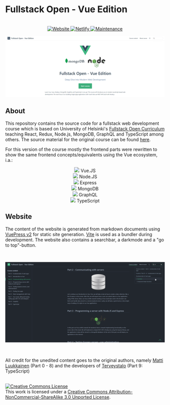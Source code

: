 # Fullstack Open - Vue Edition

<br/>

<div align="center">
  <a href="https://fullstackopen-vue.netlify.app/">   
  <img alt="Website" src="https://img.shields.io/website?url=https%3A%2F%2Ffullstackopen-vue.netlify.app%2F">
  <img alt="Netlify" src="https://img.shields.io/netlify/c5345753-0855-4892-aa26-cd583879a9fb">
  <img alt="Maintenance" src="https://img.shields.io/maintenance/yes/2021">
  </a>
</div>

![](/docs/.vuepress/public/images/home.png)

## About

This repository contains the source code for a fullstack web development course which is based on University of Helsinki's [Fullstack Open Curriculum](https://fullstackopen.com/en/) teaching React, Redux, Node.js, MongoDB, GraphQL and TypeScript among others. The source material for the original course can be found [here](https://github.com/fullstack-hy2020/fullstack-hy2020.github.io).

For this version of the course mostly the frontend parts were rewritten to show the same frontend concepts/equivalents using the Vue ecosystem, i.a.:


<div align="center">

  ![](https://api.iconify.design/logos:vue.svg) Vue.JS  
  ![](https://api.iconify.design/logos:nodejs-icon.svg) Node.JS  
  ![](https://api.iconify.design/simple-icons:express.svg) Express  
  ![](https://api.iconify.design/vscode-icons:file-type-mongo.svg) MongoDB  
  ![](https://api.iconify.design/logos:graphql.svg) GraphQL  
  ![](https://api.iconify.design/logos:typescript-icon.svg) TypeScript  
 
</div>

## Website

The content of the website is generated from markdown documents using [VuePress v2](https://v2.vuepress.vuejs.org/) for static site generation. [Vite](https://vitejs.dev/) is used as a bundler during development.
The website also contains a searchbar, a darkmode and a "go to top"-button.

<br/>

![](/docs/.vuepress/public/images/content.png)

<br/>

All credit for the unedited content goes to the original authors, namely <a href='https://github.com/mluukkai'>Matti Luukkainen</a> (Part 0 - 8) and the developers of <a href='https://www.terveystalo.com/fi/Yritystietoa/Terveystalo-tyontantajana/Digital-Health/'>Terveystalo</a> (Part 9: TypeScript)

<br/>
<a rel="license" href="http://creativecommons.org/licenses/by-nc-sa/3.0/"><img alt="Creative Commons License" style="border-width:0" src="https://i.creativecommons.org/l/by-nc-sa/3.0/80x15.png" /></a><br />This work is licensed under a <a rel="license" href="http://creativecommons.org/licenses/by-nc-sa/3.0/">Creative Commons Attribution-NonCommercial-ShareAlike 3.0 Unported License</a>.
